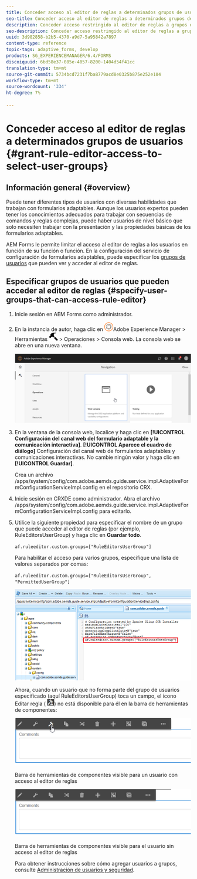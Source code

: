 ```yaml
---
title: Conceder acceso al editor de reglas a determinados grupos de usuarios
seo-title: Conceder acceso al editor de reglas a determinados grupos de usuarios
description: Conceder acceso restringido al editor de reglas a grupos de usuarios seleccionados.
seo-description: Conceder acceso restringido al editor de reglas a grupos de usuarios seleccionados.
uuid: 3d982858-b2b5-4370-a9d7-5a95842a7897
content-type: reference
topic-tags: adaptive_forms, develop
products: SG_EXPERIENCEMANAGER/6.4/FORMS
discoiquuid: 6bd58e37-085e-4057-8200-1404d54f41cc
translation-type: tm+mt
source-git-commit: 5734bcd7231f7ba8779acd8e0325b875e252e104
workflow-type: tm+mt
source-wordcount: '334'
ht-degree: 7%

---
```



# Conceder acceso al editor de reglas a determinados grupos de usuarios {#grant-rule-editor-access-to-select-user-groups}

## Información general {#overview}

Puede tener diferentes tipos de usuarios con diversas habilidades que trabajan con formularios adaptables. Aunque los usuarios expertos pueden tener los conocimientos adecuados para trabajar con secuencias de comandos y reglas complejas, puede haber usuarios de nivel básico que solo necesiten trabajar con la presentación y las propiedades básicas de los formularios adaptables.

AEM Forms le permite limitar el acceso al editor de reglas a los usuarios en función de su función o función. En la configuración del servicio de configuración de formularios adaptables, puede especificar los [grupos de usuarios](/help/sites-administering/security.md) que pueden ver y acceder al editor de reglas.

## Especificar grupos de usuarios que pueden acceder al editor de reglas {#specify-user-groups-that-can-access-rule-editor}

1. Inicie sesión en AEM Forms como administrador.
1. En la instancia de autor, haga clic en ![adobeexperiencemanager](assets/adobeexperiencemanager.png)Adobe Experience Manager > Herramientas ![martillo](assets/hammer.png) > Operaciones > Consola web. La consola web se abre en una nueva ventana.

   ![1](assets/1.png)

1. En la ventana de la consola web, localice y haga clic en **[!UICONTROL Configuración del canal web del formulario adaptable y la comunicación interactiva]**. **[!UICONTROL Aparece el cuadro de diálogo]** Configuración del canal web de formularios adaptables y comunicaciones interactivas. No cambie ningún valor y haga clic en **[!UICONTROL Guardar]**.

   Crea un archivo /apps/system/config/com.adobe.aemds.guide.service.impl.AdaptiveFormConfigurationServiceImpl.config en el repositorio CRX.

1. Inicie sesión en CRXDE como administrador. Abra el archivo /apps/system/config/com.adobe.aemds.guide.service.impl.AdaptiveFormConfigurationServiceImpl.config para editarlo.
1. Utilice la siguiente propiedad para especificar el nombre de un grupo que puede acceder al editor de reglas (por ejemplo, RuleEditorsUserGroup) y haga clic en **Guardar todo**.

   `af.ruleeditor.custom.groups=["RuleEditorsUserGroup"]`

   Para habilitar el acceso para varios grupos, especifique una lista de valores separados por comas:

   `af.ruleeditor.custom.groups=["RuleEditorsUserGroup", "PermittedUserGroup"]`

   ![create-user](assets/create-user.png)

   Ahora, cuando un usuario que no forma parte del grupo de usuarios especificado (aquí RuleEditorsUserGroup) toca un campo, el icono Editar regla ( ![edit-rules1](assets/edit-rules1.png)) no está disponible para él en la barra de herramientas de componentes:

   ![componentstoolbarwithre](assets/componentstoolbarwithre.png)

   Barra de herramientas de componentes visible para un usuario con acceso al editor de reglas

   ![componentstoolbarwithoutre](assets/componentstoolbarwithoutre.png)

   Barra de herramientas de componentes visible para el usuario sin acceso al editor de reglas

   Para obtener instrucciones sobre cómo agregar usuarios a grupos, consulte [Administración de usuarios y seguridad](/help/sites-administering/security.md).

